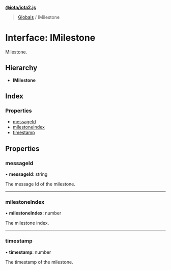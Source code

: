 **[@iota/iota2.js](../README.md)**

> [Globals](../README.md) / IMilestone

# Interface: IMilestone

Milestone.

## Hierarchy

* **IMilestone**

## Index

### Properties

* [messageId](imilestone.md#messageid)
* [milestoneIndex](imilestone.md#milestoneindex)
* [timestamp](imilestone.md#timestamp)

## Properties

### messageId

•  **messageId**: string

The message Id of the milestone.

___

### milestoneIndex

•  **milestoneIndex**: number

The milestone index.

___

### timestamp

•  **timestamp**: number

The timestamp of the milestone.
